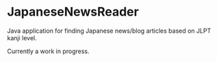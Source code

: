 # JapaneseNewsReader

Java application for finding Japanese news/blog articles based on JLPT kanji level.

Currently a work in progress.
